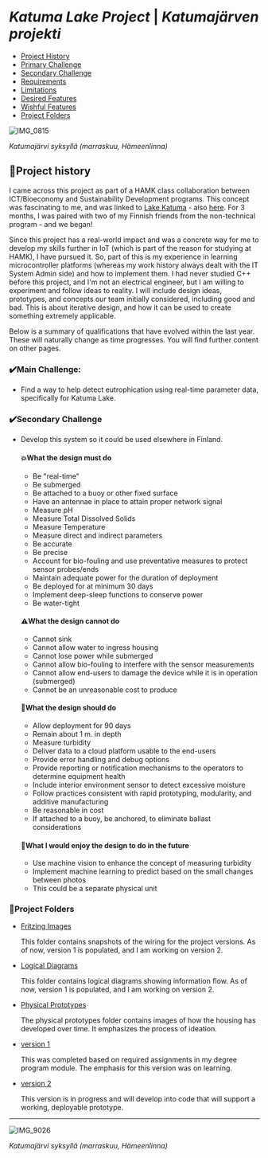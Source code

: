 # ***Katuma Lake Project*** | ***Katumajärven projekti***

- [Project History](#bookproject-history)
- [Primary Challenge](#heavy_check_markMain-Challenge)
- [Secondary Challenge](#heavy_check_markSecondary-Challenge)
- [Requirements](#boomWhat-the-design-must-do)
- [Limitations](#warningWhat-the-design-cannot-do)
- [Desired Features](#telescopeWhat-the-design-should-do)
- [Wishful Features](#telescopeWhat-I-would-enjoy-the-design-to-do-in-the-future)
- [Project Folders](#pencilProject-Folders)

![IMG_0815](https://github.com/user-attachments/assets/472342f3-6e41-4d11-b8a9-c19fa0a832b9)

*Katumajärvi syksyllä (marraskuu, Hämeenlinna)*




## :book:Project history

I came across this project as part of a HAMK class collaboration between ICT/Bioeconomy and Sustainability Development programs. This concept was fascinating to me, 
and was linked to [Lake Katuma](https://katumajarvi.fi/jarvibarometri-uusi-digitaalinen-palvelu-katumajarvelle/) - also [here](https://www.jarviwiki.fi/wiki/Katumaj%C3%A4rvi_(35.236.1.001)/Katumaj%C3%A4rvi-info).
For 3 months, I was paired with two of my Finnish friends from the non-technical program - and we began!

Since this project has a real-world impact and was a concrete way for me to develop my skills further in IoT (which is part of the reason for studying at HAMK), I have pursued it. So, part of this is my experience in 
learning microcontroller platforms (whereas my work history always dealt with the IT System Admin side) and how to implement them. I had never studied C++ before this project, and I'm not an electrical engineer, but I am willing
to experiment and follow ideas to reality. I will include design ideas, prototypes, and concepts our team initially considered, including good and bad. This is about iterative design, and how it can be used to create something extremely applicable.

Below is a summary of qualifications that have evolved within the last year. These will naturally change as time progresses. You will find further content on other pages.


### :heavy_check_mark:Main Challenge:
- Find a way to help detect eutrophication using real-time parameter data, specifically for Katuma Lake.

### :heavy_check_mark:Secondary Challenge
- Develop this system so it could be used elsewhere in Finland.

  #### :boom:What the design must do

  - Be "real-time"
  - Be submerged
  - Be attached to a buoy or other fixed surface
  - Have an antennae in place to attain proper network signal
  - Measure pH
  - Measure Total Dissolved Solids
  - Measure Temperature
  - Measure direct and indirect parameters
  - Be accurate
  - Be precise
  - Account for bio-fouling and use preventative measures to protect sensor probes/ends
  - Maintain adequate power for the duration of deployment
  - Be deployed for at minimum 30 days
  - Implement deep-sleep functions to conserve power
  - Be water-tight

  #### :warning:What the design cannot do
  
  - Cannot sink
  - Cannot allow water to ingress housing
  - Cannot lose power while submerged
  - Cannot allow bio-fouling to interfere with the sensor measurements
  - Cannot allow end-users to damage the device while it is in operation (submerged)
  - Cannot be an unreasonable cost to produce

  #### :telescope:What the design should do

  - Allow deployment for 90 days
  - Remain about 1 m. in depth
  - Measure turbidity
  - Deliver data to a cloud platform usable to the end-users
  - Provide error handling and debug options
  - Provide reporting or notification mechanisms to the operators to determine equipment health
  - Include interior environment sensor to detect excessive moisture
  - Follow practices consistent with rapid prototyping, modularity, and additive manufacturing
  - Be reasonable in cost
  - If attached to a buoy, be anchored, to eliminate ballast considerations

  #### :telescope:What I would enjoy the design to do in the future

  - Use machine vision to enhance the concept of measuring turbidity
  - Implement machine learning to predict based on the small changes between photos
  - This could be a separate physical unit

### :pencil:Project Folders

- [Fritzing Images](https://github.com/psword/arduino-ide/tree/365733f2cc70094ce8d8d4dbf585f9bfd65574c7/Water%20Quality%20Measuring%20Project/Fritzing%20Images/version%201)

  This folder contains snapshots of the wiring for the project versions. As of now, version 1 is populated, and I am working on version 2.

- [Logical Diagrams](https://github.com/psword/arduino-ide/tree/365733f2cc70094ce8d8d4dbf585f9bfd65574c7/Water%20Quality%20Measuring%20Project/Logical%20Diagrams)

  This folder contains logical diagrams showing information flow. As of now, version 1 is populated, and I am working on version 2.

- [Physical Prototypes](https://github.com/psword/arduino-ide/tree/365733f2cc70094ce8d8d4dbf585f9bfd65574c7/Water%20Quality%20Measuring%20Project/Physical%20Prototypes)

  The physical prototypes folder contains images of how the housing has developed over time. It emphasizes the process of ideation.

- [version 1](https://github.com/psword/arduino-ide/tree/365733f2cc70094ce8d8d4dbf585f9bfd65574c7/Water%20Quality%20Measuring%20Project/version%201)

  This was completed based on required assignments in my degree program module. The emphasis for this version was on learning.

- [version 2](https://github.com/psword/arduino-ide/tree/365733f2cc70094ce8d8d4dbf585f9bfd65574c7/Water%20Quality%20Measuring%20Project/version%202)

  This version is in progress and will develop into code that will support a working, deployable prototype.
  
--------------------------------------------------------------------------------------------
![IMG_9026](https://github.com/user-attachments/assets/60e6362b-5982-4703-bb23-79ff29d4b4cb)

*Katumajärvi syksyllä (marraskuu, Hämeenlinna)*
